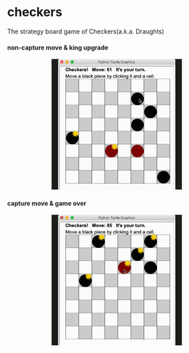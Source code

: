 # checkers
The strategy board game of Checkers(a.k.a. Draughts)

#### non-capture move & king upgrade

<div align = center>
  <img width = "300" src = "gifs/regular%20move%20and%20king%20upgrade.gif"/>
</div>

#### capture move & game over

<div align = center>
  <img width = "300" src = "gifs/capture%20move%20and%20game%20over.gif"/>
</div>
